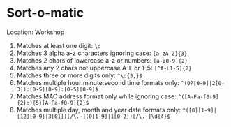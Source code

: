 # Sort-o-matic
Location: Workshop

1. Matches at least one digit:
`\d`
2. Matches 3 alpha a-z characters ignoring case:
`[a-zA-Z]{3}`
3. Matches 2 chars of lowercase a-z or numbers:
`[a-z0-9]{2}`
4. Matches any 2 chars not uppercase A-L or 1-5:
`[^A-L1-5]{2}`
5. Matches three or more digits only:
`^\d{3,}$`
6. Matches multiple hour:minute:second time formats only:
`^(0?[0-9]|2[0-3]):[0-5][0-9]:[0-5][0-9]$`
7. Matches MAC address format only while ignoring case:
`^([A-Fa-f0-9]{2}:){5}[A-Fa-f0-9]{2}$`
8. Matches multiple day, month and year date formats only:
`^([0][1-9]|[12][0-9]|3[01])[/\.-](0[1-9]|1[0-2])[/\.-]\d{4}$`

<!--stackedit_data:
eyJoaXN0b3J5IjpbMTIzNzE0OTgxMiwtMzY4OTc3NDQ2XX0=
-->
